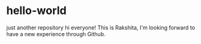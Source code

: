 # hello-world
just another repository
hi everyone!
This is Rakshita, I'm looking forward to have a new experience through Github. 
